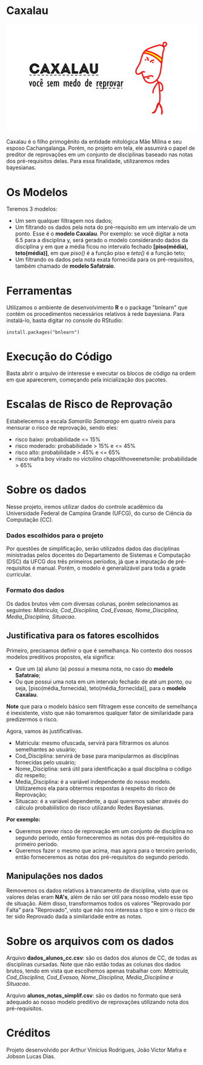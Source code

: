 # Caxalau

![](https://raw.githubusercontent.com/lucaspk/caxalau/master/Caxalau%20preditor.png)

Caxalau é o filho primogênito da entidade mitológica Mãe Milina e seu esposo Cachangalanga. Porém, no projeto em tela, ele assumirá o papel de preditor de reprovações em um conjunto de disciplinas baseado nas notas dos pré-requisitos delas. Para essa finalidade, utilizaremos redes bayesianas.

# Os Modelos 
Teremos 3 modelos:
- Um sem qualquer filtragem nos dados;
- Um filtrando os dados pela nota do pré-requisito em um intervalo de um ponto. Esse é o **modelo Caxalau**. Por exemplo: se você digitar a nota 6.5 para a disciplina y, será gerado o modelo considerando dados da disciplina y em que a média ficou no intervalo fechado **[piso(média), teto(média)]**, em que *piso()* é a função piso e *teto()* é a função teto;
- Um filtrando os dados pela nota exata fornecida para os pré-requisitos, também chamado de **modelo Safatraio**.

# Ferramentas
Utilizamos o ambiente de desenvolvimento **R** e o package "bnlearn" que contém os procedimentos necessários relativos à rede bayesiana. Para instalá-lo, basta digitar no console do RStudio:

    install.packages("bnlearn")
    
# Execução do Código
Basta abrir o arquivo de interesse e executar os blocos de código na ordem em que aparecerem, começando pela inicialização dos pacotes.

# Escalas de Risco de Reprovação
Estabelecemos a escala *Samarílio Samarago* em quatro níveis para mensurar o risco de reprovação, sendo eles:
- risco baixo: probabilidade <= 15%
- risco moderado: probabilidade > 15% e <= 45%
- risco alto: probabilidade > 45% e <= 65%
- risco mafra boy virado no victolino chapolithoveenetsmile: probabilidade > 65% 

# Sobre os dados
Nesse projeto, iremos utilizar dados do controle acadêmico da Universidade Federal de Campina Grande (UFCG), do curso de Ciência da Computação (CC).

### Dados escolhidos para o projeto
Por questões de simplificação, serão utilizados dados das disciplinas ministradas pelos docentes do Departamento de Sistemas e Computação (DSC) da UFCG dos três primeiros períodos, já que a imputação de pré-requisitos é manual. Porém, o modelo é generalizável para toda a grade curricular.

### Formato dos dados
Os dados brutos vêm com diversas colunas, porém selecionamos as seguintes: *Matricula, Cod_Disciplina,	Cod_Evasao, Nome_Disciplina, Media_Disciplina, Situacao*.

## Justificativa para os fatores escolhidos
Primeiro, precisamos definir o que é semelhança. No contexto dos nossos modelos preditivos propostos, ela significa:
- Que um (a) aluno (a) possui a mesma nota, no caso do **modelo Safatraio**;
- Ou que possui uma nota em um intervalo fechado de até um ponto, ou seja, [piso(média_fornecida), teto(média_fornecida)], para o **modelo Caxalau**. 

**Note** que para o modelo básico sem filtragem esse conceito de semelhança é inexistente, visto que não tomaremos qualquer fator de similaridade para predizermos o risco. 

Agora, vamos às justificativas.
- Matricula: mesmo ofuscada, servirá para filtrarmos os alunos semelhantes ao usuário;
- Cod_Disciplina: servirá de base para manipularmos as disciplinas fornecidas pelo usuário;
- Nome_Disciplina: será útil para identificação a qual disciplina o código diz respeito;
- Media_Disciplina: é a variável independente do nosso modelo. Utilizaremos ela para obtermos respostas à respeito do risco de Reprovação;
- Situacao: é a variável dependente, a qual queremos saber através do cálculo probabilístico do risco utilizando Redes Bayesianas.

**Por exemplo:**
 - Queremos prever risco de reprovação em um conjunto de disciplina no segundo período, então forneceremos as notas dos pré-requisitos do primeiro período.
 - Queremos fazer o mesmo que acima, mas agora para o terceiro período, então forneceremos as notas dos pré-requisitos do segundo período. 

## Manipulações nos dados
Removemos os dados relativos à trancamento de disciplina, visto que os valores delas eram **NA's**, além de não ser útil para nosso modelo esse tipo de situação. Além disso, transformamos todos os valores "Reprovado por Falta" para "Reprovado", visto que não nos interessa o tipo e sim o risco de ter sido Reprovado dada a similaridade entre as notas.


# Sobre os arquivos com os dados
Arquivo **dados_alunos_cc.csv**: são os dados dos alunos de CC, de todas as disciplinas cursadas. Note que não estão todas as colunas dos dados brutos, tendo em vista que escolhemos apenas trabalhar com: *Matricula, Cod_Disciplina, Cod_Evasao, Nome_Disciplina, Media_Disciplina e Situacao*.

Arquivo **alunos_notas_simplif.csv**: são os dados no formato que será adequado ao nosso modelo preditivo de reprovações utilizando nota dos pré-requisitos.

# Créditos
Projeto desenvolvido por Arthur Vinícius Rodrigues, João Victor Mafra e Jobson Lucas Dias.

